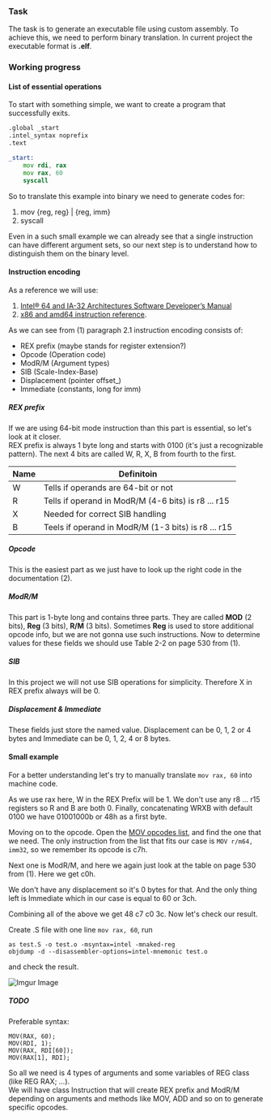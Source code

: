 ### Task
The task is to generate an executable file using custom assembly.
To achieve this, we need to perform binary translation. In current project the executable format is __.elf__.

### Working progress
#### List of essential operations
To start with something simple, we want to create a program that successfully exits.  
```asm
.global _start
.intel_syntax noprefix
.text

_start:
    mov rdi, rax
    mov rax, 60
    syscall
``` 
So to translate this example into binary we need to generate codes for:
1. mov {reg, reg} | {reg, imm}
2. syscall

Even in a such small example we can already see that a single instruction can have different argument sets, so our next step is to understand how to distinguish them on the binary level.

#### Instruction encoding
As a reference we will use:
1. [Intel® 64 and IA-32 Architectures Software Developer’s Manual](https://software.intel.com/sites/default/files/managed/39/c5/325462-sdm-vol-1-2abcd-3abcd.pdf)
2. [x86 and amd64 instruction reference](https://www.felixcloutier.com/x86/).  

As we can see from (1) paragraph 2.1 instruction encoding consists of:
- REX prefix (maybe stands for register extension?)
- Opcode (Operation code)
- ModR/M (Argument types)
- SIB (Scale-Index-Base)
- Displacement (pointer offset_)
- Immediate (constants, long for imm)

##### REX prefix  
If we are using 64-bit mode instruction than this part is essential, so let's look at it closer.  
REX prefix is always 1 byte long and starts with 0100 (it's just a recognizable pattern). The next 4 bits are called W, R, X, B from fourth to the first.
 
Name | Definitoin
--- | --- |
W | Tells if operands are 64-bit or not |
R | Tells if operand in ModR/M (4-6 bits) is r8 ... r15 |
X | Needed for correct SIB handling |
B | Teels if operand in ModR/M (1-3 bits) is r8 ... r15|

##### Opcode
This is the easiest part as we just have to look up the right code in the documentation (2).

##### ModR/M
This part is 1-byte long and contains three parts. They are called __MOD__ (2 bits), __Reg__ (3 bits), __R/M__ (3 bits). Sometimes
__Reg__ is used to store additional opcode info, but we are not gonna use such instructions.
Now to determine values for these fields we should use Table 2-2 on page 530 from (1).

##### SIB
In this project we will not use SIB operations for simplicity. Therefore X in REX prefix always will be 0.

##### Displacement & Immediate
These fields just store the named value. Displacement can be 0, 1, 2 or 4 bytes and Immediate can be 0, 1, 2, 4 or 8 bytes.  

#### Small example
For a better understanding let's try to manually translate ```mov rax, 60``` into machine code.

As we use rax here, W in the REX Prefix will be 1. We don't use any r8 ... r15 registers so R and B are both 0. Finally,
concatenating WRXB with default 0100 we have 01001000b or 48h as a first byte.

Moving on to the opcode. Open the [MOV opcodes list](https://www.felixcloutier.com/x86/mov), and find the one that we need.
The only instruction from the list that fits our case is ```MOV r/m64, imm32```, so we remember its opcode is c7h.

Next one is ModR/M, and here we again just look at the table on page 530 from (1). Here we get c0h.

We don't have any displacement so it's 0 bytes for that. And the only thing left is Immediate which in our case is equal to 60
or 3ch.

Combining all of the above we get 48 c7 c0 3c. Now let's check our result.

Create .S file with one line ```mov rax, 60```, run
```shell script
as test.S -o test.o -msyntax=intel -mnaked-reg
objdump -d --disassembler-options=intel-mnemonic test.o
```
and check the result.

![Imgur Image](https://i.imgur.com/l56jxsa.png)

##### TODO
Preferable syntax: 
```
MOV(RAX, 60); 
MOV(RDI, 1);
MOV(RAX, RDI[60]);
MOV(RAX[1], RDI);
```
So all we need is 4 types of arguments and some variables of REG class (like REG RAX; ...).  
We will have class Instruction that will create REX prefix and ModR/M depending on arguments and methods like MOV, ADD and so on 
to generate specific opcodes.